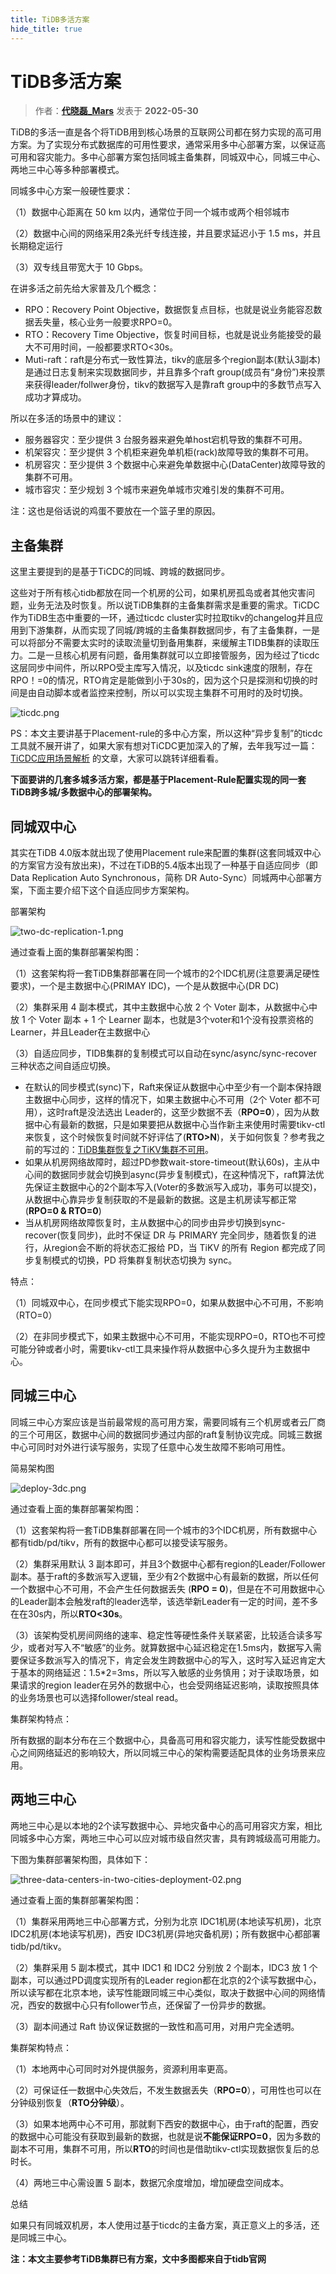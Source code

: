 ```yaml
---
title: TiDB多活方案
hide_title: true
---
```


# TiDB多活方案

> 作者：**[代晓磊_Mars](https://tidb.net/u/%E4%BB%A3%E6%99%93%E7%A3%8A_Mars/post/all)** 发表于  **2022-05-30**

TiDB的多活一直是各个将TiDB用到核心场景的互联网公司都在努力实现的高可用方案。为了实现分布式数据库的可用性要求，通常采用多中心部署方案，以保证高可用和容灾能力。多中心部署方案包括同城主备集群，同城双中心，同城三中心、两地三中心等多种部署模式。

同城多中心方案一般硬性要求：

（1）数据中心距离在 50 km 以内，通常位于同一个城市或两个相邻城市

（2）数据中心间的网络采用2条光纤专线连接，并且要求延迟小于 1.5 ms，并且长期稳定运行

（3）双专线且带宽大于 10 Gbps。

在讲多活之前先给大家普及几个概念：

- RPO：Recovery Point Objective，数据恢复点目标，也就是说业务能容忍数据丢失量，核心业务一般要求RPO=0。
- RTO：Recovery Time Objective，恢复时间目标，也就是说业务能接受的最大不可用时间，一般都要求RTO<30s。
- Muti-raft：raft是分布式一致性算法，tikv的底层多个region副本(默认3副本)是通过日志复制来实现数据同步，并且靠多个raft group(成员有“身份”)来投票来获得leader/follwer身份，tikv的数据写入是靠raft group中的多数节点写入成功才算成功。

所以在多活的场景中的建议：

- 服务器容灾：至少提供 3 台服务器来避免单host宕机导致的集群不可用。
- 机架容灾：至少提供 3 个机柜来避免单机柜(rack)故障导致的集群不可用。
- 机房容灾：至少提供 3 个数据中心来避免单数据中心(DataCenter)故障导致的集群不可用。
- 城市容灾：至少规划 3 个城市来避免单城市灾难引发的集群不可用。

注：这也是俗话说的鸡蛋不要放在一个篮子里的原因。

## 主备集群

这里主要提到的是基于TiCDC的同城、跨城的数据同步。

这些对于所有核心tidb都放在同一个机房的公司，如果机房孤岛或者其他灾害问题，业务无法及时恢复。所以说TiDB集群的主备集群需求是重要的需求。TiCDC作为TiDB生态中重要的一环，通过ticdc cluster实时拉取tikv的changelog并且应用到下游集群，从而实现了同城/跨城的主备集群数据同步，有了主备集群，一是可以将部分不需要太实时的读取流量切到备用集群，来缓解主TIDB集群的读取压力。二是一旦核心机房有问题，备用集群就可以立即接管服务，因为经过了ticdc这层同步中间件，所以RPO受主库写入情况，以及ticdc sink速度的限制，存在 RPO！=0的情况，RTO肯定是能做到小于30s的，因为这个只是探测和切换的时间是由自动脚本或者监控来控制，所以可以实现主集群不可用时的及时切换。

![ticdc.png](https://tidb-blog.oss-cn-beijing.aliyuncs.com/media/ticdc-1653891008228.png)

PS：本文主要讲基于Placement-rule的多中心方案，所以这种“异步复制”的ticdc工具就不展开讲了，如果大家有想对TiCDC更加深入的了解，去年我写过一篇：[TiCDC应用场景解析](http://mp.weixin.qq.com/s?__biz=MzkyNzI2NzgxOA==&mid=2247483700&idx=1&sn=12ff42897db37da8ed4c2298445b30d7&chksm=c22befb1f55c66a77b6f422ebf8f1ce16cc2627a58243e1c5b38f4c2398af5638d51a42e469e&scene=21#wechat_redirect) 的文章，大家可以跳转详细看看。

**下面要讲的几套多城多活方案，都是基于Placement-Rule配置实现的同一套TiDB跨多城/多数据中心的部署架构。**

## 同城双中心

其实在TiDB 4.0版本就出现了使用Placement rule来配置的集群(这套同城双中心的方案官方没有放出来)，不过在TiDB的5.4版本出现了一种基于自适应同步（即 Data Replication Auto Synchronous，简称 DR Auto-Sync）同城两中心部署方案，下面主要介绍下这个自适应同步方案架构。

部署架构

![two-dc-replication-1.png](https://tidb-blog.oss-cn-beijing.aliyuncs.com/media/two-dc-replication-1-1653891033627.png)

通过查看上面的集群部署架构图：

（1）这套架构将一套TiDB集群部署在同一个城市的2个IDC机房(注意要满足硬性要求)，一个是主数据中心(PRIMAY IDC)，一个是从数据中心(DR DC)

（2）集群采用 4 副本模式，其中主数据中心放 2 个 Voter 副本，从数据中心中放 1 个 Voter 副本 + 1 个 Learner 副本，也就是3个voter和1个没有投票资格的Learner，并且Leader在主数据中心

（3）自适应同步，TIDB集群的复制模式可以自动在sync/async/sync-recover三种状态之间自适应切换。

- 在默认的同步模式(sync)下，Raft来保证从数据中心中至少有一个副本保持跟主数据中心同步，这样的情况下，如果主数据中心不可用（2个 Voter 都不可用），这时raft是没法选出 Leader的，这至少数据不丢（**RPO=0**），因为从数据中心有最新的数据，只是如果要把从数据中心当作新主来使用时需要tikv-ctl来恢复，这个时候恢复时间就不好评估了(**RTO>N**)，关于如何恢复？参考我之前的写过的：[TiDB集群恢复之TiKV集群不可用](http://mp.weixin.qq.com/s?__biz=MzkyNzI2NzgxOA==&mid=2247483839&idx=1&sn=08a507e81f94ed86ed8a776cb6309c94&chksm=c22bef3af55c662cdc36e7a2fe944ab3a5fced0a44b30d6d52c15acd53f0e63b540779b9491c&scene=21#wechat_redirect)。
- 如果从机房网络故障时，超过PD参数wait-store-timeout(默认60s)，主从中心间的数据同步就会切换到async(异步复制模式)，在这种情况下，raft算法优先保证主数据中心的2个副本写入(Voter的多数派写入成功，事务可以提交)，从数据中心靠异步复制获取的不是最新的数据。这是主机房读写都正常(**RPO=0 & RTO=0**)
- 当从机房网络故障恢复时，主从数据中心的同步由异步切换到sync-recover(恢复同步)，此时不保证 DR 与 PRIMARY 完全同步，随着恢复的进行，从region会不断的将状态汇报给 PD，当 TiKV 的所有 Region 都完成了同步复制模式的切换，PD 将集群复制状态切换为 sync。

特点：

（1）同城双中心，在同步模式下能实现RPO=0，如果从数据中心不可用，不影响（RTO=0）

（2）在非同步模式下，如果主数据中心不可用，不能实现RPO=0，RTO也不可控可能分钟或者小时，需要tikv-ctl工具来操作将从数据中心多久提升为主数据中心。

## 同城三中心

同城三中心方案应该是当前最常规的高可用方案，需要同城有三个机房或者云厂商的三个可用区，数据中心间的数据同步通过内部的raft复制协议完成。同城三数据中心可同时对外进行读写服务，实现了任意中心发生故障不影响可用性。

简易架构图 

![deploy-3dc.png](https://tidb-blog.oss-cn-beijing.aliyuncs.com/media/deploy-3dc-1653891052330.png)

通过查看上面的集群部署架构图：

（1）这套架构将一套TiDB集群部署在同一个城市的3个IDC机房，所有数据中心都有tidb/pd/tikv，所有的数据中心都可以接受读写服务。

（2）集群采用默认 3 副本即可，并且3个数据中心都有region的Leader/Follower副本。基于raft的多数派写入逻辑，至少有2个数据中心有最新的数据，所以任何一个数据中心不可用，不会产生任何数据丢失 (**RPO = 0**)，但是在不可用数据中心的Leader副本会触发raft的leader选举，该选举新Leader有一定的时间，差不多在在30s内，所以**RTO<30s**。

（3）该架构受机房间网络的速率、稳定性等硬性条件关联紧密，比较适合读多写少，或者对写入不“敏感”的业务。就算数据中心延迟稳定在1.5ms内，数据写入需要保证多数派写入的情况下，肯定会发生跨数据中心的写入，这时写入延迟肯定大于基本的网络延迟：1.5*2=3ms，所以写入敏感的业务慎用；对于读取场景，如果请求的region leader在另外的数据中心，也会受网络延迟影响，读取按照具体的业务场景也可以选择follower/steal read。

集群架构特点：

所有数据的副本分布在三个数据中心，具备高可用和容灾能力，读写性能受数据中心之间网络延迟的影响较大，所以同城三中心的架构需要适配具体的业务场景来应用。

## 两地三中心

两地三中心是以本地的2个读写数据中心、异地灾备中心的高可用容灾方案，相比同城多中心方案，两地三中心可以应对城市级自然灾害，具有跨城级高可用能力。

下图为集群部署架构图，具体如下：

![three-data-centers-in-two-cities-deployment-02.png](https://tidb-blog.oss-cn-beijing.aliyuncs.com/media/three-data-centers-in-two-cities-deployment-02-1653891069715.png)

通过查看上面的集群部署架构图：

（1）集群采用两地三中心部署方式，分别为北京 IDC1机房(本地读写机房)，北京 IDC2机房(本地读写机房)，西安 IDC3机房(异地灾备机房)；所有数据中心都部署tidb/pd/tikv。

（2）集群采用 5 副本模式，其中 IDC1 和 IDC2 分别放 2 个副本，IDC3 放 1 个副本，可以通过PD调度实现所有的Leader region都在北京的2个读写数据中心，所以读写都在北京本地，读写性能跟同城三中心类似，取决于数据中心间的网络情况，西安的数据中心只有follower节点，还保留了一份异步的数据。

（3）副本间通过 Raft 协议保证数据的一致性和高可用，对用户完全透明。

集群架构特点：

（1）本地两中心可同时对外提供服务，资源利用率更高。

（2）可保证任一数据中心失效后，不发生数据丢失（**RPO=0**），可用性也可以在分钟级别恢复（**RTO分钟级**）。

（3）如果本地两中心不可用，那就剩下西安的数据中心，由于raft的配置，西安的数据中心可能没有获取到最新的数据，也就是说**不能保证RPO=0**，因为多数的副本不可用，集群不可用，所以**RTO**的时间也是借助tikv-ctl实现数据恢复后的总时长。

（4）两地三中心需设置 5 副本，数据冗余度增加，增加硬盘空间成本。

总结

如果只有同城双机房，本人使用过基于ticdc的主备方案，真正意义上的多活，还是同城三中心。

**注：本文主要参考TiDB集群已有方案，文中多图都来自于tidb官网**
